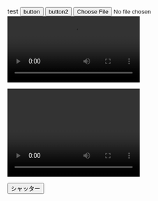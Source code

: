 <script>
    "use strict";
    // 映像をストリーミングする
    const mediaStreamConstraints = {
        video: true,
        audio: false
    };

    // 動画で再生されるlocalStream。
    let localStream;

    // video要素にMediaStreamを追加する処理。
    function gotLocalMediaStream(mediaStream) {
	console.log(document.querySelector("video"));
        document.getElementById('local_video').srcObject = mediaStream;
	window.alert("button 1　OK");
    }

    // エラー処理
    function handleLocalMediaStreamError(error) {
        console.log("navigator.getUserMedia error: ", error);
	window.alert("navigator.getUserMedia error: ", error);
    }

    function buttonClick(){
        navigator.mediaDevices
  　　　　　　　　　　　　　　　　.getUserMedia(mediaStreamConstraints)
  　　　　　　　　　　　　　　　　.then(gotLocalMediaStream)
  　　　　　　　　　　　　　　　　.catch(handleLocalMediaStreamError);
   }
    function button2Click(){
        navigator.getUserMedia({video: true, audio: false},
	    function(stream) {
	        window.alert("button2 worked");
                var video = document.querySelector('video');
                video.srcObject = stream;
                video.onloadedmetadata = function(e) {
                    video.play();
                };
            },
	    function(err) {
	        window.alert("button2 not worked");
                window.alert("The following error occurred: " + err.name);
            }
       );
   }

window.onload = () => {
  const video  = document.querySelector("#camera");
  const canvas = document.querySelector("#picture");

  /** カメラ設定 */
  const constraints = {
    audio: false,
    video: {
      width: 300,
      height: 200,
      facingMode: "user"   // PC で確認用にフロントカメラを利用する
      // facingMode: { exact: "environment" }  // リアカメラを利用する場合
    }
  };

  /**
   * カメラを<video>と同期
   */
  navigator.mediaDevices.getUserMedia(constraints)
  .then( (stream) => {
    video.srcObject = stream;
    video.onloadedmetadata = (e) => {
      video.play();
    };
  })
  .catch( (err) => {
    console.log(err.name + ": " + err.message);
  });

  /**
   * シャッターボタン
   */
   document.querySelector("#shutter").addEventListener("click", () => {
    const ctx = canvas.getContext("2d");

    // 演出的な目的で一度映像を止める
    video.pause();  // 映像を停止
    setTimeout( () => {
      video.play();    // 0.5秒後にカメラ再開
    }, 500);

    // canvasに画像を貼り付ける
    ctx.drawImage(video, 0, 0, canvas.width, canvas.height);
    // save
    var jpeg = canvas.toDataURL("image/jpeg")       // JPEG
    var download = $("<a></a>").appendTo("body").css("display","none");
    download.prop({"href" : jpeg, "download": "canvas.jpg" });
    download.get(0).click();
    download.remove();
  });
};
</script>

<h> test </h>
<input type="button" value="button" onclick="buttonClick()">
<input type="button" value="button2" onclick="button2Click()">
<input type="file" accept="image/*;capture=camera">
<video id="local_video" autoplay playsinline>
    <source>
</video>

<video id="camera" width="300" height="200"></video>
<canvas id="picture" width="300" height="200"></canvas>
<form>
  <button type="button" id="shutter">シャッター</button>
</form>


